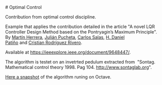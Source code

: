 <p dir="ltr"></p>
<p dir="ltr"># Optimal Control</p>
<p dir="ltr">Contribution from optimal control discipline.</p>
<p dir="ltr">Example that applies the contribution detailed in the article "A novel LQR Controller Design Method based on the Pontryagin’s Maximum Principle". By&nbsp;<a href="https://ieeexplore.ieee.org/author/37089271025" rel="nofollow">Martín Herrera</a>,&nbsp;<a href="https://ieeexplore.ieee.org/author/37691496800" rel="nofollow">Julián Pucheta</a>,&nbsp;<a href="https://ieeexplore.ieee.org/author/37087791181" rel="nofollow">Carlos Salas</a>,&nbsp;<a href="https://ieeexplore.ieee.org/author/37448318200" rel="nofollow">H. Daniel Patiño</a>&nbsp;and&nbsp;<a href="https://ieeexplore.ieee.org/author/37086040922" rel="nofollow">Cristian Rodríguez Rivero</a>.&nbsp;</p>
<p dir="ltr">Available at&nbsp;<a href="https://ieeexplore.ieee.org/document/9648447/" rel="nofollow">https://ieeexplore.ieee.org/document/9648447/</a>.</p>
<p dir="ltr">The algorithm is testet on an invetrted pedulum extracted from&nbsp; "Sontag. Mathematical control theory 1998. Pag 104.&nbsp;<a href="http://www.sontaglab.org/" rel="nofollow">http://www.sontaglab.org</a>".</p>
<p dir="ltr"><a href="https://github.com/Julianpucheta/OptimalControl/blob/main/Snap_Shot.png" target="_blank">Here a snapshot</a> of the algorithm runing on Octave.</p>
